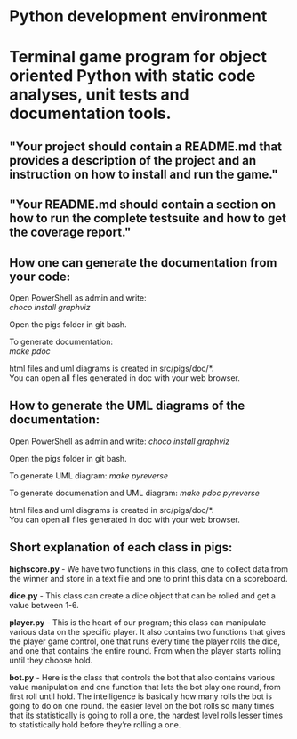 Python development environment
===============================

Terminal game program for object oriented Python with static code analyses, unit tests and documentation tools.
===============================

"Your project should contain a README.md that provides a description of the project and an instruction on how to install and run the game."
-----

"Your README.md should contain a section on how to run the complete testsuite and how to get the coverage report."
-----

## How one can generate the documentation from your code:

Open PowerShell as admin and write:  
*choco install graphviz*

Open the pigs folder in git bash.

To generate documentation:  
*make pdoc*

html files and uml diagrams is created in src/pigs/doc/*.  
You can open all files generated in doc with your web browser.

## How to generate the UML diagrams of the documentation:

Open PowerShell as admin and write: *choco install graphviz*

Open the pigs folder in git bash.

To generate UML diagram: *make pyreverse*

To generate documenation and UML diagram: *make pdoc pyreverse*

html files and uml diagrams is created in src/pigs/doc/*.  
You can open all files generated in doc with your web browser.

## Short explanation of each class in pigs:

**highscore.py** - We have two functions in this class, one to collect data from the winner and store in a text file and one to print this data on a scoreboard.

**dice.py** - This class can create a dice object that can be rolled and get a value between 1-6.

**player.py** - This is the heart of our program; this class can manipulate various data on the specific player. It also contains two functions that gives the player game control, one that runs every time the player rolls the dice, and one that contains the entire round. From when the player starts rolling until they choose hold.

**bot.py** - Here is the class that controls the bot that also contains various value manipulation and one function that lets the bot play one round, from first roll until hold. The intelligence is basically how many rolls the bot is going to do on one round. the easier level on the bot rolls so many times that its statistically is going to roll a one, the hardest level rolls lesser times to statistically hold before they’re rolling a one.
